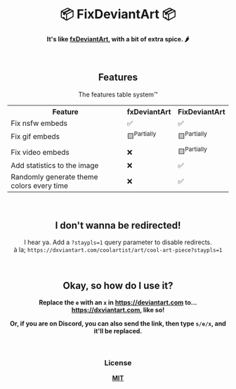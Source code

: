 <h1 align="center">📦 FixDeviantArt 📦</h1>
<p align="center"><b>It's like <a href="https://github.com/daisyUniverse/fxdeviantart">fxDeviantArt</a>, with a bit of extra spice. 🌶️</b></p>
<br>
<h2 align="center">Features</h2>
<table align="center">
  <p align="center">The features table system™</p>
  <tr>
    <th>Feature</th>
    <th>fxDeviantArt</th>
    <th>FixDeviantArt</th>
  </tr>
  <tr>
    <td>Fix nsfw embeds</td>
    <td>✅</td>
    <td>✅</td>
  </tr>
  <tr>
    <td>Fix gif embeds</td>
    <td>🟨<sup>Partially</sup></td>
    <td>🟨<sup>Partially</sup></td>
  </tr>
  <tr>
    <td>Fix video embeds</td>
    <td>❌</td>
    <td>🟨<sup>Partially</sup></td>
  </tr>
   <tr>
    <td>Add statistics to the image</td>
    <td>❌</td>
    <td>✅</td>
  </tr>
  <tr>
    <td>Randomly generate theme colors every time</td>
    <td>❌</td>
    <td>✅</td>
  </tr>
</table>
<br>
<h2 align="center">I don't wanna be redirected!</h2>
<p align="center">I hear ya. Add a <code>?staypls=1</code> query parameter to disable redirects.<br>à la; <code>https://dxviantart.com/coolartist/art/cool-art-piece?staypls=1</code></p>
<br>
<h2 align="center">Okay, so how do I use it?</h2>
<p align="center"><b>Replace the <code>e</code> with an <code>x</code> in <a href="https://deviantart.com">https://deviantart.com</a> to... <a href="https://dxviantart.com">https://dxviantart.com</a>, like so!</b></p>
<p align="center"><b>Or, if you are on Discord, you can also send the link, then type <code>s/e/x</code>, and it'll be replaced.</b></p>
<br>
<h3 align="center">License</h3>
<p align="center"><b><a href="https://github.com/itsrcu/fixdeviantart/blob/main/LICENSE">MIT</a></p>
